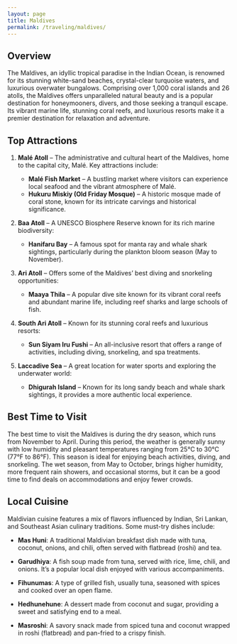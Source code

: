 ```yaml
---
layout: page
title: Maldives
permalink: /traveling/maldives/
---
```

<style>
.page-header {
    background-image: url('https://github.com/user-attachments/assets/8eafa920-34d0-413f-a673-d3830000d9aa');
    background-size: cover; /* Ensures the image covers the entire header */
    background-position: center; /* Centers the image */
    height: 300px; /* Adjust the height as necessary */
    display: flex;
    align-items: center;
    justify-content: center;
    color: white; /* Adjust text color */
    text-shadow: 2px 2px 4px rgba(0, 0, 0, 0.7); /* Optional shadow for text readability */
}
</style>
## Overview
The Maldives, an idyllic tropical paradise in the Indian Ocean, is renowned for its stunning white-sand beaches, crystal-clear turquoise waters, and luxurious overwater bungalows. Comprising over 1,000 coral islands and 26 atolls, the Maldives offers unparalleled natural beauty and is a popular destination for honeymooners, divers, and those seeking a tranquil escape. Its vibrant marine life, stunning coral reefs, and luxurious resorts make it a premier destination for relaxation and adventure.

## Top Attractions
1. **Malé Atoll** – The administrative and cultural heart of the Maldives, home to the capital city, Malé. Key attractions include:
   - **Malé Fish Market** – A bustling market where visitors can experience local seafood and the vibrant atmosphere of Malé.
   - **Hukuru Miskiy (Old Friday Mosque)** – A historic mosque made of coral stone, known for its intricate carvings and historical significance.

2. **Baa Atoll** – A UNESCO Biosphere Reserve known for its rich marine biodiversity:
   - **Hanifaru Bay** – A famous spot for manta ray and whale shark sightings, particularly during the plankton bloom season (May to November).

3. **Ari Atoll** – Offers some of the Maldives’ best diving and snorkeling opportunities:
   - **Maaya Thila** – A popular dive site known for its vibrant coral reefs and abundant marine life, including reef sharks and large schools of fish.

4. **South Ari Atoll** – Known for its stunning coral reefs and luxurious resorts:
   - **Sun Siyam Iru Fushi** – An all-inclusive resort that offers a range of activities, including diving, snorkeling, and spa treatments.

5. **Laccadive Sea** – A great location for water sports and exploring the underwater world:
   - **Dhigurah Island** – Known for its long sandy beach and whale shark sightings, it provides a more authentic local experience.

## Best Time to Visit
The best time to visit the Maldives is during the dry season, which runs from November to April. During this period, the weather is generally sunny with low humidity and pleasant temperatures ranging from 25°C to 30°C (77°F to 86°F). This season is ideal for enjoying beach activities, diving, and snorkeling. The wet season, from May to October, brings higher humidity, more frequent rain showers, and occasional storms, but it can be a good time to find deals on accommodations and enjoy fewer crowds.

## Local Cuisine
Maldivian cuisine features a mix of flavors influenced by Indian, Sri Lankan, and Southeast Asian culinary traditions. Some must-try dishes include:

- **Mas Huni**: A traditional Maldivian breakfast dish made with tuna, coconut, onions, and chili, often served with flatbread (roshi) and tea.

- **Garudhiya**: A fish soup made from tuna, served with rice, lime, chili, and onions. It’s a popular local dish enjoyed with various accompaniments.

- **Fihunumas**: A type of grilled fish, usually tuna, seasoned with spices and cooked over an open flame.

- **Hedhunehune**: A dessert made from coconut and sugar, providing a sweet and satisfying end to a meal.

- **Masroshi**: A savory snack made from spiced tuna and coconut wrapped in roshi (flatbread) and pan-fried to a crispy finish.

